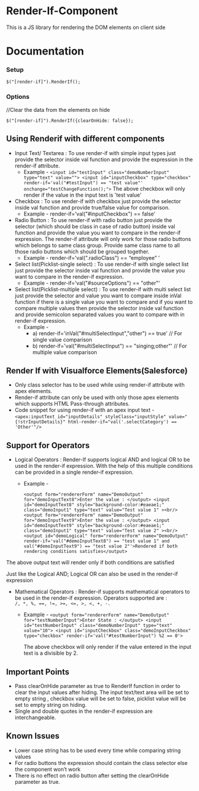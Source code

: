 # Render-If-Component
This is a JS library for rendering the DOM elements on client side
# Documentation
### Setup ###
`$("[render-if]").RenderIf();`
### Options ###
  //Clear the data from the elements on hide
  
	$("[render-if]").RenderIf({clearOnHide: false}); 
## Using Renderif with different components ##
* Input Text/ Textarea : To use render-if with simple input types just provide the selector inside val function and provide the expression in the render-if attribute.
  * Example - 
  `<input id="testInput" class="demoNumberInput" type="text" value="">
  <input id="inputCheckbox" type="checkbox" render-if='val("#testInput") == "test value"' onchange="testChangeFunction();">`
  The above checkbox will only render if the value in the input text is 'test value'
* Checkbox : To use render-if with checkbox just provide the selector inside val function and provide true/false value for comparison.
  * Example -  render-if='val("#inputCheckbox") == false'
* Radio Button : To use render-if with radio button just provide the selector (which should be class in case of radio button) inside val function and provide the value you want to compare in the render-if expression. The render-if attribute will only work for those radio buttons which belongs to same class group. Provide same class name to all those radio buttons which should be grouped together.
  * Example - render-if='val(".radioClass") == “employee” ’
* Select list(Picklist-single select) : To use render-if with single select list just provide the selector inside val function and provide the value you want to compare in the render-if expression. 
  * Example - render-if='val("#sourceOptions") == "other"'
* Select list(Picklist-multiple select) : To use render-if with multi select list just provide the selector and value you want to compare inside inVal function if there is a single value you want to compare and if you want to compare multiple values then provide the selector inside val function and provide semicolon separated values you want to compare with in render-if expression.
  * Example - 
    * a) render-if='inVal("#multiSelectInput","other") == true' // For single  value comparison
    * b) render-if='val("#multiSelectInput") == "singing;other"' // For multiple value comparison
## Render If with Visualforce Elements(Salesforce) ##
  * Only class selector has to be used while using render-if attribute with apex elements. 
  * Render-if attribute can only be used with only those apex elements which supports HTML Pass-through attributes.
  * Code snippet for using render-if with an apex input text - 
   `<apex:inputText id="inputDetails" styleClass="inputStyle" value="{!strInputDetails}" html-render-if="val('.selectCategory') ==            'Other'"/>`
## Support for Operators ##
  * Logical Operators : Render-If supports logical AND and logical OR to be used in the render-if expression. With the help of this multiple conditions can be provided in a single render-if expression.
    * Example - 
      
      `<output form="rendererForm" name="DemoOutput" for="demoInputText8">Enter the value : </output>
	<input id="demoInputText8" style="background-color:#eaeae1;" class="demoInput1" type="text" value="Test value 1" ><br/>
	<output form="rendererForm" name="DemoOutput" for="demoInputText9">Enter the value : </output>
	<input id="demoInputText9" style="background-color:#eaeae1;" class="demoInput1" type="text" value="Test value 2" ><br/>
	<output id="demoLogical" form="rendererForm" name="DemoOutput" render-if='val("#demoInputText8") == "test value 1" and val("#demoInputText9") == "test value 2"'>Rendered if both rendering conditions satisfies</output>`

  The above output text will render only if both conditions are satisfied
  
  Just like the Logical AND; Logical OR can also be used in the render-if expression
  * Mathematical Operators : Render-if supports mathematical operators to be used in the render-if expression. Operators supported are :     
    `/, *, %, ==, !=, >=, <=, >, <, +, -.` 
    * Example - 
      `<output form="rendererForm" name="DemoOutput" for="testNumberInput">Enter State : </output>
       <input id="testNumberInput" class="demoNumberInput" type="text" value="10">
       <input id="inputCheckbox" class="demoInputCheckbox" type="checkbox" render-if='val("#testNumberInput") %2 == 0'>`
      
       The above checkbox will only render if the value entered in the input text is a divisible by 2.

## Important Points ##
  * Pass clearOnHide parameter as true to RenderIf function in order to clear the input values after hiding. The input text/text area will     be set to empty string , checkbox value will be set to false, picklist value will be set to empty string on hiding. 
  * Single and double quotes in the render-if expression are interchangeable.
## Known Issues ##
  * Lower case string has to be used every time while comparing string values
  * For radio buttons the expression should contain the class selector else the component won’t work
  * There is no effect on radio button after setting the clearOnHide parameter as true.
